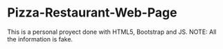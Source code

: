 # Pizza-Restaurant-Web-Page
This is a personal proyect done with HTML5, Bootstrap and JS. NOTE: All the information is fake.
